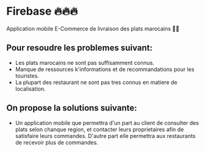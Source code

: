 # Firebase 🔥🔥🔥

Application mobile E-Commerce de livraison des plats marocains 🍲🍲


## Pour resoudre les problemes suivant:

- Les plats marocains ne sont pas suffisamment connus.
- Manque de ressources k'informations et de recommandations pour les touristes.
- La plupart des restaurant ne sont pas tres connus en matiere de localisation.

## On propose la solutions suivante:

- Un application mobile que permettra d'un part au client de consulter des plats selon chanque region, et contacter leurs proprietaires afin de satisfaire leurs commandes. D'autre part elle permettra aux restaurants de recevoir plus de commandes.
